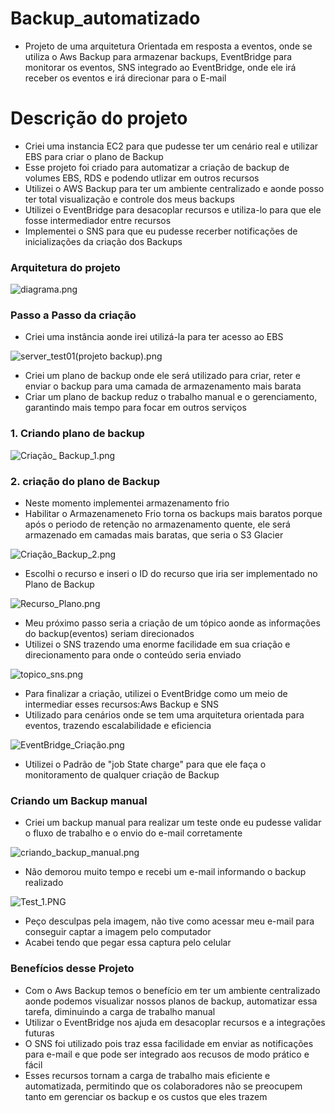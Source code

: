 # Backup_automatizado

- Projeto de uma arquitetura Orientada em resposta a eventos, onde se utiliza o Aws Backup para armazenar backups, EventBridge para monitorar os eventos, SNS integrado ao EventBridge, onde ele irá receber os eventos e irá direcionar para o E-mail 

# Descrição do projeto
- Criei uma instancia EC2 para que pudesse ter um cenário real e utilizar EBS para criar o plano de Backup 
- Esse projeto foi criado para automatizar a criação de backup de volumes EBS, RDS e podendo utlizar em outros recursos
- Utilizei o AWS Backup para ter um ambiente centralizado e aonde posso ter total visualização e controle dos meus backups
- Utilizei o EventBridge para desacoplar recursos e utiliza-lo para que ele fosse intermediador entre recursos
- Implementei o SNS para que eu pudesse recerber notificações de inicializações da criação dos Backups

### Arquitetura do projeto
![diagrama.png](https://github.com/Jeff01875/Backup_automatizado/blob/ed6f9a6937414db5eb9a564f991ea81b07d45f88/diagrama.png)


### Passo a Passo da criação

- Criei uma instância aonde irei utilizá-la para ter acesso ao EBS 

![server_test01(projeto backup).png](https://github.com/Jeff01875/Backup_automatizado/blob/ed6f9a6937414db5eb9a564f991ea81b07d45f88/server_test01(projeto%20backup).png)


- Criei um plano de backup onde ele será utilizado para criar, reter e enviar o backup para uma camada de armazenamento mais barata
- Criar um plano de backup reduz o trabalho manual e o gerenciamento, garantindo mais tempo para focar em outros serviços

### 1. Criando plano de backup

![Criação_ Backup_1.png](https://github.com/Jeff01875/Backup_automatizado/blob/ed6f9a6937414db5eb9a564f991ea81b07d45f88/Cria%C3%A7%C3%A3o_%20Backup_1.png)


### 2. criação do plano de Backup

- Neste momento implementei armazenamento frio
- Habilitar o Armazenameneto Frio torna os backups mais baratos porque após o periodo de retenção no armazenamento quente, ele será armazenado em camadas mais baratas, que seria o S3 Glacier 


![Criação_Backup_2.png](https://github.com/Jeff01875/Backup_automatizado/blob/ed6f9a6937414db5eb9a564f991ea81b07d45f88/Cria%C3%A7%C3%A3o_Backup_2.png)

- Escolhi o recurso e inseri o ID do recurso que iria ser implementado no Plano de Backup

![Recurso_Plano.png](https://github.com/Jeff01875/Backup_automatizado/blob/ed6f9a6937414db5eb9a564f991ea81b07d45f88/Recurso_Plano.png)

- Meu próximo passo seria a criação de um tópico aonde as informações do backup(eventos) seriam direcionados
- Utilizei o SNS trazendo uma enorme facilidade em sua criação e direcionamento para onde o conteúdo seria enviado

![topico_sns.png](https://github.com/Jeff01875/Backup_automatizado/blob/ed6f9a6937414db5eb9a564f991ea81b07d45f88/topico_sns.png)

- Para finalizar a criação, utilizei o EventBridge como um meio de intermediar esses recursos:Aws Backup e SNS
- Utilizado para cenários onde se tem uma arquitetura orientada para eventos, trazendo escalabilidade e eficiencia 

![EventBridge_Criação.png](https://github.com/Jeff01875/Backup_automatizado/blob/ed6f9a6937414db5eb9a564f991ea81b07d45f88/EventBridge_Cria%C3%A7%C3%A3o.png)

- Utilizei o Padrão de "job State charge" para que ele faça o monitoramento de qualquer criação de Backup

### Criando um Backup manual

- Criei um backup manual para realizar um teste onde eu pudesse validar o fluxo de trabalho e o envio do e-mail corretamente 

![criando_backup_manual.png](https://github.com/Jeff01875/Backup_automatizado/blob/ed6f9a6937414db5eb9a564f991ea81b07d45f88/criando_backup_manual.png)

- Não demorou muito tempo e recebi um e-mail informando o backup realizado
  
![Test_1.PNG](https://github.com/Jeff01875/Backup_automatizado/blob/ed6f9a6937414db5eb9a564f991ea81b07d45f88/Test_1.PNG)

- Peço desculpas pela imagem, não tive como acessar meu e-mail para conseguir captar a imagem pelo computador
- Acabei tendo que pegar essa captura pelo celular

### Benefícios desse Projeto
- Com o Aws Backup temos o benefício em ter um ambiente centralizado aonde podemos visualizar nossos planos de backup, automatizar essa tarefa, diminuindo a carga de trabalho manual
- Utilizar o EventBridge nos ajuda em desacoplar recursos e a integrações futuras 
- O SNS foi utilizado pois traz essa facilidade em enviar as notificações para e-mail e que pode ser integrado aos recusos de modo prático e fácil
- Esses recursos tornam a carga de trabalho mais eficiente e automatizada, permitindo que os colaboradores não se preocupem tanto em gerenciar os backup e os custos que eles trazem







  

